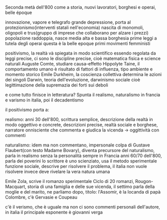 Seconda metà dell'800
come a storia, nuovi lavoratori, borghesi e operai, belle époque

innovazione, vapore e telegrafo
grande depressione, porta al protezionismo(interventi statali nell'economia)
nascita di monomoli, oligopoli e trus(gruppo di imprese che collaborano per alzare i prezzi)
popolazione raddoppia, nasce media alta e bassa borghesia
prime leggi a tutela degli operai
questa è la belle epoque
primi movimenti femministi

positivismo, la realtà và spiegata in modo scientifico essendo regolata da leggi precise, ci sono le discipline precise, cioè matematica fisica e science naturali
Auguste Comte, studiare causa-effetto
Hippolyte Taine, il comportamento umano è risultato di fattori di influenza, tipo ambiente e momento storico
Emile Durkheim, la coscienza collettiva determina le azioni dei singoli
Darwin, teoria dell'evoluzione, darwinismo sociale cioè legittimazione della supremazia dei forti sui deboli


e come tutto finisce in letteratura?
Spunta il realismo, naturalismo in francia e varismo in italia, poi il decadentismo

il positivismo porta a:

realismo:
anni 30 dell'800, scrittura semplice, descrizione della realtà in modo oggettivo e concrete, descrizioni precise, realtà sociale e borghese, narratore onnisciente che commenta e giudica la vicenda
-> oggittività con commenti

naturalismo:
idem ma non commentano, impersonale
colpa di Gustave Flaubert(con testo Madame Bovary), diventa precursore del naturalismo, parla in realismo senza la personalità
sempre in Francia
anni 60/70 dell'800, parla dei poverini
lo scrittore è uno scienziato, usa il metodo sperimentale
funzione sociale, descrive per risolvere il problema, il italia non vuole risolvere invece
deve rivelare la vera natura umana

Emile Zola, scrive il romanzo sperimentale
Ciclo di 20 romanzi, Rougon-Macquart, storia di una famiglia e delle sue vicenda, il settimo parla della moglie e del marito, ne parliamo dopo, titolo: l'Assomir, è la locanda di papà Colombre, c'è Gervasie e Coupeau

c'è il verismo, che è uguale ma non ci sono commenti personali dell'autore, in italia il principale esponente è giovanni verga

